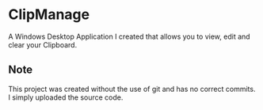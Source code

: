 # ClipManage
A Windows Desktop Application I created that allows you to view, edit and clear your Clipboard.

## Note
This project was created without the use of git and has no correct commits. I simply uploaded the source code.
